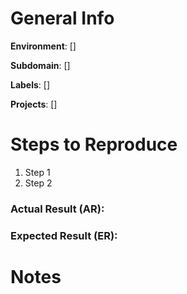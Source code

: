 # General Info
**Environment**: []

**Subdomain**: []

**Labels**: []

**Projects**: []

# Steps to Reproduce
1. Step 1
2. Step 2

### Actual Result (AR):
### Expected Result (ER):

# Notes
